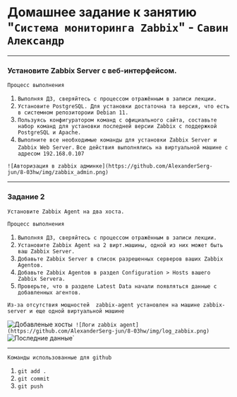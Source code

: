# Домашнее задание к занятию "`Система мониторинга Zabbix`" - `Савин Александр`



---

### Установите Zabbix Server с веб-интерфейсом.

`Процесс выполнения`
1. `Выполняя ДЗ, сверяйтесь с процессом отражённым в записи лекции.`
2. `Установите PostgreSQL. Для установки достаточна та версия, что есть в системном репозитороии Debian 11.`
3. `Пользуясь конфигуратором команд с официального сайта, составьте набор команд для установки последней версии Zabbix с поддержкой PostgreSQL и Apache.`
4. `Выполните все необходимые команды для установки Zabbix Server и Zabbix Web Server.`
`Все действия выполнялись на виртуальной машине с адресом 192.168.0.107`

`![Авторизация в zabbix админке](https://github.com/AlexanderSerg-jun/8-03hw/img/zabbix_admin.png)`


---

### Задание 2

`Установите Zabbix Agent на два хоста.`

`Процесс выполнения`
1. `Выполняя ДЗ, сверяйтесь с процессом отражённым в записи лекции.`
2. `Установите Zabbix Agent на 2 вирт.машины, одной из них может быть ваш Zabbix Server.`
3. `Добавьте Zabbix Server в список разрешенных серверов ваших Zabbix Agentов.`
4. `Добавьте Zabbix Agentов в раздел Configuration > Hosts вашего Zabbix Servera.`
5. `Проверьте, что в разделе Latest Data начали появляться данные с добавленных агентов.`

`Из-за отсутствия мощностей  zabbix-agent установлен на машине zabbix-server и еще одной виртуальной машине`





![Добавленые хосты](https://github.com/AlexanderSerg-jun/8-03hw/img/configuration_hosts.png)`
![Логи zabbix agent](https://github.com/AlexanderSerg-jun/8-03hw/img/log_zabbix.png)`
![Последние данные](https://github.com/AlexanderSerg-jun/8-03hw/img/Latest_data.png)`

---

`Команды использованные для github`
1. `git add .`
2. `git сommit`
3. `git push`
